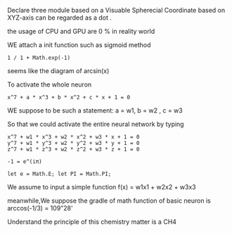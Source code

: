 Declare three module based on a Visuable Spherecial Coordinate based on XYZ-axis can be regarded as a dot .

the usage of CPU and GPU are 0 % in reality world

WE attach a init function such as sigmoid method

    1 / 1 + Math.exp(-1)

seems like the diagram of arcsin(x)

To activate the whole neuron 

    x^7 + a * x^3 + b * x^2 + c * x + 1 = 0

WE suppose to be such a statement: a = w1, b = w2 , c = w3

So that we could activate the entire neural network by typing

    x^7 + w1 * x^3 + w2 * x^2 + w3 * x + 1 = 0
    y^7 + w1 * y^3 + w2 * y^2 + w3 * y + 1 = 0
    z^7 + w1 * z^3 + w2 * z^2 + w3 * z + 1 = 0
    
    -1 = e^(iπ)
    
    let e = Math.E; let PI = Math.PI;
    
We assume to input a simple function f(x) = w1x1 + w2x2 + w3x3 

meanwhile,We suppose the gradle of math function of basic neuron is  arccos(-1/3) = 109"28'

Understand the principle of this chemistry matter is a CH4 
